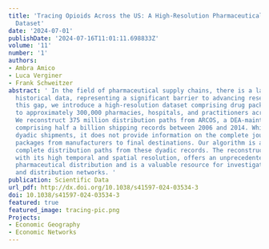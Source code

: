```yaml
---
title: 'Tracing Opioids Across the US: A High-Resolution Pharmaceutical Distribution
  Dataset'
date: '2024-07-01'
publishDate: '2024-07-16T11:01:11.698833Z'
volume: '11'
number: '1'
authors:
- Ambra Amico
- Luca Verginer
- Frank Schweitzer
abstract: ' In the field of pharmaceutical supply chains, there is a lack of comprehensive
  historical data, representing a significant barrier to advancing research. To address
  this gap, we introduce a high-resolution dataset comprising drug packages distributed
  to approximately 300,000 pharmacies, hospitals, and practitioners across the US.
  We reconstruct 375 million distribution paths from ARCOS, a DEA-maintained database
  comprising half a billion shipping records between 2006 and 2014. While ARCOS tracks
  dyadic shipments, it does not provide information on the complete journey of single
  packages from manufacturers to final destinations. Our algorithm is able to reconstruct
  complete distribution paths from these dyadic records. The reconstructed dataset,
  with its high temporal and spatial resolution, offers an unprecedented view of US
  pharmaceutical distribution and is a valuable resource for investigating supply
  and distribution networks. '
publication: Scientific Data
url_pdf: http://dx.doi.org/10.1038/s41597-024-03534-3
doi: 10.1038/s41597-024-03534-3
featured: true
featured_image: tracing-pic.png
Projects:
- Economic Geography
- Economic Networks
---
```

